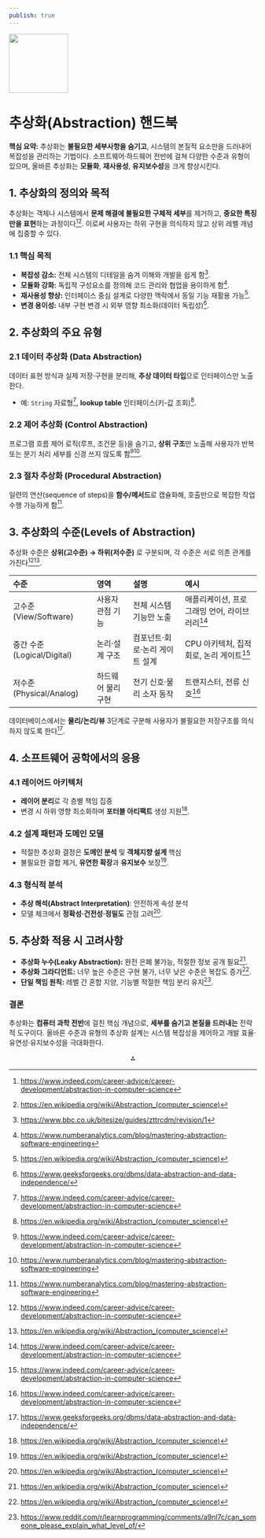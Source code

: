 ```yaml
---
publish: true
---
```


<img src="https://r2cdn.perplexity.ai/pplx-full-logo-primary-dark%402x.png" class="logo" width="120"/>

# 추상화(Abstraction) 핸드북

**핵심 요약:**
추상화는 **불필요한 세부사항을 숨기고**, 시스템의 본질적 요소만을 드러내어 복잡성을 관리하는 기법이다. 소프트웨어·하드웨어 전반에 걸쳐 다양한 수준과 유형이 있으며, 올바른 추상화는 **모듈화**, **재사용성**, **유지보수성**을 크게 향상시킨다.

## 1. 추상화의 정의와 목적

추상화는 객체나 시스템에서 **문제 해결에 불필요한 구체적 세부**를 제거하고, **중요한 특징만을 표현**하는 과정이다[^1][^2]. 이로써 사용자는 하위 구현을 의식하지 않고 상위 레벨 개념에 집중할 수 있다.

### 1.1 핵심 목적

- **복잡성 감소:** 전체 시스템의 디테일을 숨겨 이해와 개발을 쉽게 함[^3].
- **모듈화 강화:** 독립적 구성요소를 정의해 코드 관리와 협업을 용이하게 함[^4].
- **재사용성 향상:** 인터페이스 중심 설계로 다양한 맥락에서 동일 기능 재활용 가능[^2].
- **변경 용이성:** 내부 구현 변경 시 외부 영향 최소화(데이터 독립성)[^5].


## 2. 추상화의 주요 유형

### 2.1 데이터 추상화 (Data Abstraction)

데이터 표현 방식과 실제 저장·구현을 분리해, **추상 데이터 타입**으로 인터페이스만 노출한다.

- 예: `String` 자료형[^1], **lookup table** 인터페이스(키-값 조회)[^2].


### 2.2 제어 추상화 (Control Abstraction)

프로그램 흐름 제어 로직(루프, 조건문 등)을 숨기고, **상위 구조**만 노출해 사용자가 반복 또는 분기 처리 세부를 신경 쓰지 않도록 함[^1][^4].

### 2.3 절차 추상화 (Procedural Abstraction)

일련의 연산(sequence of steps)을 **함수/메서드**로 캡슐화해, 호출만으로 복잡한 작업 수행 가능하게 함[^4].

## 3. 추상화의 수준(Levels of Abstraction)

추상화 수준은 **상위(고수준) → 하위(저수준)** 로 구분되며, 각 수준은 서로 의존 관계를 가진다[^1][^2].


| 수준 | 영역 | 설명 | 예시 |
| :-- | :-- | :-- | :-- |
| 고수준 (View/Software) | 사용자 관점 기능 | 전체 시스템 기능만 노출 | 애플리케이션, 프로그래밍 언어, 라이브러리[^1] |
| 중간 수준 (Logical/Digital) | 논리·설계 구조 | 컴포넌트·회로·논리 게이트 설계 | CPU 아키텍처, 집적 회로, 논리 게이트[^1] |
| 저수준 (Physical/Analog) | 하드웨어 물리 구현 | 전기 신호·물리 소자 동작 | 트랜지스터, 전류 신호[^1] |

데이터베이스에서는 **물리/논리/뷰** 3단계로 구분해 사용자가 불필요한 저장구조를 의식하지 않도록 한다[^5].

## 4. 소프트웨어 공학에서의 응용

### 4.1 레이어드 아키텍처

- **레이어 분리**로 각 층별 책임 집중
- 변경 시 하위 영향 최소화하며 **포터블 아티팩트** 생성 지원[^2].


### 4.2 설계 패턴과 도메인 모델

- 적절한 추상화 결정은 **도메인 분석** 및 **객체지향 설계** 핵심
- 불필요한 결합 제거, **유연한 확장**과 **유지보수** 보장[^2].


### 4.3 형식적 분석

- **추상 해석(Abstract Interpretation)**: 안전하게 속성 분석
- 모델 체크에서 **정확성·건전성·정밀도** 관점 고려[^2].


## 5. 추상화 적용 시 고려사항

- **추상화 누수(Leaky Abstraction):** 완전 은폐 불가능, 적절한 정보 공개 필요[^2].
- **추상화 그라디언트:** 너무 높은 수준은 구현 불가, 너무 낮은 수준은 복잡도 증가[^2].
- **단일 책임 원칙:** 레벨 간 혼합 지양, 기능별 적절한 책임 분리 유지[^6].


### 결론

추상화는 **컴퓨터 과학 전반**에 걸친 핵심 개념으로, **세부를 숨기고 본질을 드러내는** 전략적 도구이다. 올바른 수준과 유형의 추상화 설계는 시스템 복잡성을 제어하고 개발 효율·유연성·유지보수성을 극대화한다.

<div style="text-align: center">⁂</div>

[^1]: https://www.indeed.com/career-advice/career-development/abstraction-in-computer-science

[^2]: https://en.wikipedia.org/wiki/Abstraction_(computer_science)

[^3]: https://www.bbc.co.uk/bitesize/guides/zttrcdm/revision/1

[^4]: https://www.numberanalytics.com/blog/mastering-abstraction-software-engineering

[^5]: https://www.geeksforgeeks.org/dbms/data-abstraction-and-data-independence/

[^6]: https://www.reddit.com/r/learnprogramming/comments/a9nl7c/can_someone_please_explain_what_level_of/

[^7]: https://tomdrummond.com/levels-of-abstraction-2/

[^8]: https://en.wikipedia.org/wiki/Abstraction_layer

[^9]: https://stackify.com/oop-concept-abstraction/

[^10]: https://www.coursera.org/articles/abstraction-layers

[^11]: https://www.savemyexams.com/a-level/computer-science/ocr/17/revision-notes/6-elements-of-computational-thinking/6-1-thinking-abstractly/the-nature-of-abstraction/

[^12]: https://www.pcmag.com/encyclopedia/term/level-of-abstraction

[^13]: https://thevaluable.dev/abstraction-type-software-example/

[^14]: https://en.wikipedia.org/wiki/List_of_abstractions_(computer_science)

[^15]: https://former-students.imperial.edu/037-opal/article?docid=JFi29-3529\&title=abstraction-software-engineering.pdf

[^16]: https://www.reddit.com/r/learnprogramming/comments/cfkyly/in_computer_science_what_is_abstraction/

[^17]: https://www.doulos.com/knowhow/vhdl/levels-of-abstraction/

[^18]: https://www.geeksforgeeks.org/system-design/why-are-abstractions-important-in-system-design/

[^19]: https://isaaccomputerscience.org/concepts/dsa_ctm_abstraction

[^20]: https://argondigital.com/blog/product-management/levels-of-abstraction/

